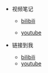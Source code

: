 
* 视频笔记
  
  * [bilibili](https://www.bilibili.com/list/323723426?sid=3702312&desc=1&oid=704942780&bvid=BV1YQ4y1p7yf)
  
  * [youtube](https://www.youtube.com/playlist?list=PLmBXNYEjKJAW8RKvrP2xYFQAR7qRItfuk)
  
* 链接到我
  * [bilibili](https://space.bilibili.com/323723426)
  * [youtube](https://www.youtube.com/channel/UCK2wj1spCQ6AfJ4PpAsDMpw)